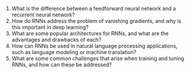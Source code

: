 1. What is the difference between a feedforward neural network and a recurrent neural network?
2. How do RNNs address the problem of vanishing gradients, and why is this important in deep learning?
3. What are some popular architectures for RNNs, and what are the advantages and drawbacks of each?
4. How can RNNs be used in natural language processing applications, such as language modeling or machine translation?
5. What are some common challenges that arise when training and tuning RNNs, and how can these be addressed?